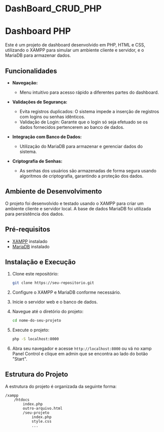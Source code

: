# DashBoard_CRUD_PHP

# Dashboard PHP

Este é um projeto de dashboard desenvolvido em PHP, HTML e CSS, utilizando o XAMPP para simular um ambiente cliente e servidor, e o MariaDB para armazenar dados.

## Funcionalidades

- **Navegação:**
  - Menu intuitivo para acesso rápido a diferentes partes do dashboard.

- **Validações de Segurança:**
  - Evita registros duplicados: O sistema impede a inserção de registros com logins ou senhas idênticos.
  - Validação de Login: Garante que o login só seja efetuado se os dados fornecidos pertencerem ao banco de dados.

- **Integração com Banco de Dados:**
  - Utilização do MariaDB para armazenar e gerenciar dados do sistema.

- **Criptografia de Senhas:**
  - As senhas dos usuários são armazenadas de forma segura usando algoritmos de criptografia, garantindo a proteção dos dados.

## Ambiente de Desenvolvimento

O projeto foi desenvolvido e testado usando o XAMPP para criar um ambiente cliente e servidor local. A base de dados MariaDB foi utilizada para persistência dos dados.

## Pré-requisitos

- [XAMPP](https://www.apachefriends.org/index.html) instalado
- [MariaDB](https://mariadb.org/) instalado

## Instalação e Execução

1. Clone este repositório:

    ```bash
    git clone https://seu-repositorio.git
    ```

2. Configure o XAMPP e MariaDB conforme necessário.

3. Inicie o servidor web e o banco de dados.

4. Navegue até o diretório do projeto:

    ```bash
    cd nome-do-seu-projeto
    ```

5. Execute o projeto:

    ```bash
    php -S localhost:8000
    ```

6. Abra seu navegador e acesse `http://localhost:8000` ou vá no xamp Panel Control e clique em admin que se encontra ao lado do botão "Start".

## Estrutura do Projeto

A estrutura do projeto é organizada da seguinte forma:

```plaintext
/xampp
    /htdocs
        index.php
        outro-arquivo.html
        /seu-projeto
            index.php
            style.css
            ...

